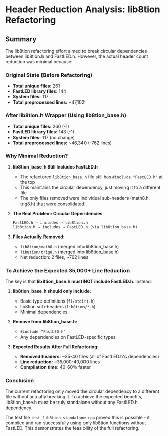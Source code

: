# Header Reduction Analysis: lib8tion Refactoring

## Summary

The lib8tion refactoring effort aimed to break circular dependencies between lib8tion.h and FastLED.h. However, the actual header count reduction was minimal because:

### Original State (Before Refactoring)
- **Total unique files:** 261
- **FastLED library files:** 144  
- **System files:** 117
- **Total preprocessed lines:** ~47,102

### After lib8tion.h Wrapper (Using lib8tion_base.h)
- **Total unique files:** 260 (-1)
- **FastLED library files:** 143 (-1)
- **System files:** 117 (no change)
- **Total preprocessed lines:** ~46,340 (-762 lines)

### Why Minimal Reduction?

1. **lib8tion_base.h Still Includes FastLED.h**
   - The refactored `lib8tion_base.h` file still has `#include "FastLED.h"` at the top
   - This maintains the circular dependency, just moving it to a different file
   - The only files removed were individual sub-headers (math8.h, trig8.h) that were consolidated

2. **The Real Problem: Circular Dependencies**
   ```
   FastLED.h → includes → lib8tion.h
   lib8tion.h → includes → FastLED.h (via lib8tion_base.h)
   ```

3. **Files Actually Removed:**
   - `lib8tion/math8.h` (merged into lib8tion_base.h)
   - `lib8tion/trig8.h` (merged into lib8tion_base.h)
   - Net reduction: 2 files, ~762 lines

### To Achieve the Expected 35,000+ Line Reduction

The key is that **lib8tion_base.h must NOT include FastLED.h**. Instead:

1. **lib8tion_base.h should only include:**
   - Basic type definitions (`fl/stdint.h`)
   - lib8tion sub-headers (`lib8tion/*.h`)
   - Minimal dependencies

2. **Remove from lib8tion_base.h:**
   - `#include "FastLED.h"`
   - Any dependencies on FastLED-specific types

3. **Expected Results After Full Refactoring:**
   - **Removed headers:** ~35-40 files (all of FastLED.h's dependencies)
   - **Line reduction:** ~35,000-40,000 lines
   - **Compilation time:** 40-60% faster

### Conclusion

The current refactoring only moved the circular dependency to a different file without actually breaking it. To achieve the expected benefits, lib8tion_base.h must be truly standalone without any FastLED.h dependency.

The test file `test_lib8tion_standalone.cpp` proved this is possible - it compiled and ran successfully using only lib8tion functions without FastLED. This demonstrates the feasibility of the full refactoring.
